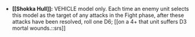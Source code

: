 - **[[Shokka Hull]]:** VEHICLE model only. Each time an enemy unit selects this model as the target of any attacks in the Fight phase, after these attacks have been resolved, roll one D6; [[on a 4+ that unit suffers D3 mortal wounds.::srs]]